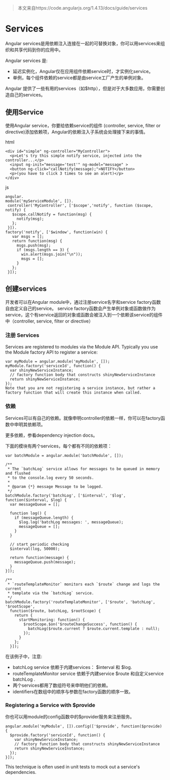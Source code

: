 > 本文来自https://code.angularjs.org/1.4.13/docs/guide/services

# Services
Angular services是用依赖注入连接在一起的可替换对象，你可以用services来组织和共享代码到你的应用中。

Angular services 是:
- 延迟实例化，Angular仅在应用组件依赖service时，才实例化service。
- 单例，每个组件依赖的service都是由service工厂产生的单例对象。

Angular 提供了一些有用的services（如$http），但是对于大多数应用，你需要创造自己的services。

## 使用Service
使用Angular service，你要给依赖service的组件 (controller, service, filter or directive)添加依赖项，Angular的依赖注入子系统会处理接下来的事情。

html
```
<div id="simple" ng-controller="MyController">
  <p>Let's try this simple notify service, injected into the controller...</p>
  <input ng-init="message='test'" ng-model="message" >
  <button ng-click="callNotify(message);">NOTIFY</button>
  <p>(you have to click 3 times to see an alert)</p>
</div>
```

js
```
angular.
module('myServiceModule', []).
 controller('MyController', ['$scope','notify', function ($scope, notify) {
   $scope.callNotify = function(msg) {
     notify(msg);
   };
 }]).
factory('notify', ['$window', function(win) {
   var msgs = [];
   return function(msg) {
     msgs.push(msg);
     if (msgs.length == 3) {
       win.alert(msgs.join("\n"));
       msgs = [];
     }
   };
 }]);
```
## 创建services
开发者可以在Angular module中，通过注册service名字和service factory函数自由定义自己的service。
service factory函数会产生单例对象或函数做作为service，这个有service返回的对象或函数会被注入到一个依赖该service的组件中（controller, service, filter or directive）

### 注册 Services
Services are registered to modules via the Module API. Typically you use the Module factory API to register a service:
```
var myModule = angular.module('myModule', []);
myModule.factory('serviceId', function() {
  var shinyNewServiceInstance;
  // factory function body that constructs shinyNewServiceInstance
  return shinyNewServiceInstance;
});
Note that you are not registering a service instance, but rather a factory function that will create this instance when called.
```
### 依赖
Services可以有自己的依赖。就像申明controller的依赖一样，你可以在factory函数中申明其依赖项。

更多依赖，参看dependency injection docs。

下面的模块有两个services，每个都有不同的依赖项：

```
var batchModule = angular.module('batchModule', []);

/**
 * The `batchLog` service allows for messages to be queued in memory and flushed
 * to the console.log every 50 seconds.
 *
 * @param {*} message Message to be logged.
 */
batchModule.factory('batchLog', ['$interval', '$log', function($interval, $log) {
  var messageQueue = [];

  function log() {
    if (messageQueue.length) {
      $log.log('batchLog messages: ', messageQueue);
      messageQueue = [];
    }
  }

  // start periodic checking
  $interval(log, 50000);

  return function(message) {
    messageQueue.push(message);
  }
}]);

/**
 * `routeTemplateMonitor` monitors each `$route` change and logs the current
 * template via the `batchLog` service.
 */
batchModule.factory('routeTemplateMonitor', ['$route', 'batchLog', '$rootScope',
  function($route, batchLog, $rootScope) {
    return {
      startMonitoring: function() {
        $rootScope.$on('$routeChangeSuccess', function() {
          batchLog($route.current ? $route.current.template : null);
        });
      }
    };
  }]);
  ```
 
在该例子中，注意:
- batchLog service 依赖于内建services： $interval 和 $log.
- routeTemplateMonitor service 依赖于内建service $route 和自定义service batchLog .
- 两个services都用了数组符号来申明他们的依赖。
- identifiers在数组中的顺序与参数在factory函数的顺序一致。

### Registering a Service with $provide
你也可以用module的config函数中的$provider服务来注册服务。
```
angular.module('myModule', []).config(['$provide', function($provide) {
  $provide.factory('serviceId', function() {
    var shinyNewServiceInstance;
    // factory function body that constructs shinyNewServiceInstance
    return shinyNewServiceInstance;
  });
}]);
```
This technique is often used in unit tests to mock out a service's dependencies.
